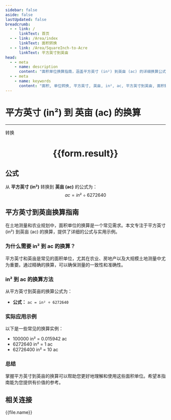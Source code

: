 ```yaml
---
sidebar: false
aside: false
lastUpdated: false
breadcrumb:
  - - link: /
      linkText: 首页
  - - link: /Area/index
      linkText: 面积转换
  - - link: /Area/SquareInch-to-Acre
      linkText: 平方英寸到英亩
head:
  - - meta
    - name: description
      content: "面积单位换算指南，涵盖平方英寸 (in²) 到英亩 (ac) 的详细换算公式与说明。"
  - - meta
    - name: keywords
      content: "面积, 单位转换, 平方英寸, 英亩, in², ac, 平方英寸到英亩, 面积转换指南"
---
```

# 平方英寸 (in²) 到 英亩 (ac) 的换算
---
<script setup>
import { onMounted, reactive, inject, ref } from 'vue'
import { NButton, NForm, NFormItem, NInput, NInputNumber, NSelect, NCard, useMessage,NGrid ,NGi } from 'naive-ui'
import { defineClientComponent } from 'vitepress'
import { Area } from '../../files';

const convert = inject('convert')

const form = reactive({
  number: null,
  result: '',
})

const convertHandler = () => {
  if (form.number !== null && !isNaN(form.number)) {
    const convertedValue = parseFloat(form.number) / 6272640
    form.result = `${form.number}in² = ${convertedValue.toFixed(6)}ac`
  } else {
    form.result = '请输入有效的数值。'
  }
}
</script>

<n-form size="large" :model="form">
  <n-form-item label="平方英寸 (in²)">
    <n-input-number v-model:value="form.number" placeholder="输入平方英寸" style="width: 100%" />
  </n-form-item>
  <n-form-item>
    <n-button type="primary" @click="convertHandler" block>转换</n-button>
  </n-form-item>
</n-form>

<n-card  embedded :bordered="false" hoverable>
  <div  style="text-align:center">
    <h1>{{form.result}}</h1>
  </div>
</n-card>

## 公式

从 **平方英寸 (in²)** 转换到 **英亩 (ac)** 的公式为：
$$ ac = in² \div 6272640 $$

## 平方英寸到英亩换算指南

在土地测量和农业规划中，面积单位的换算是一个常见需求。本文专注于平方英寸 (in²) 到英亩 (ac) 的换算，提供了详细的公式与实用示例。

### 为什么需要 in² 到 ac 的换算？

平方英寸和英亩是常见的面积单位，尤其在农业、房地产以及大规模土地测量中尤为重要。通过精确的换算，可以确保测量的一致性和准确性。

### in² 到 ac 的换算方法

从平方英寸到英亩的换算公式为：

- **公式：** `ac = in² ÷ 6272640`

### 实际应用示例

以下是一些常见的换算实例：

- 100000 in² = 0.015942 ac
- 6272640 in² = 1 ac
- 62726400 in² = 10 ac

### 总结

掌握平方英寸到英亩的换算可以帮助您更好地理解和使用这些面积单位。希望本指南能为您提供有价值的参考。

## 相关连接
<n-grid x-gap="12" :cols="3">
  <n-gi v-for="(file, index) in Area" :key="index">
    <n-button
      text
      tag="a"
      :href="file.path"
      type="primary"
    >
      {{file.name}}
    </n-button>
  </n-gi>
</n-grid>
